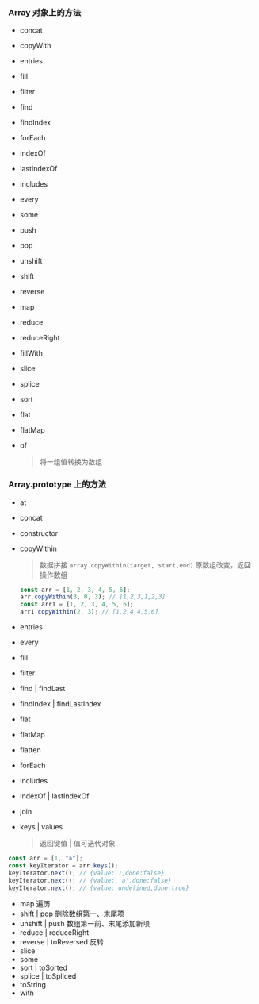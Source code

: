 ### Array 对象上的方法

- concat
- copyWith
- entries
- fill
- filter
- find
- findIndex
- forEach

- indexOf
- lastIndexOf
- includes
- every
- some
- push
- pop
- unshift
- shift
- reverse
- map
- reduce
- reduceRight
- fillWith
- slice
- splice
- sort
- flat
- flatMap
- of
  > 将一组值转换为数组

### Array.prototype 上的方法

- at
- concat
- constructor
- copyWithin

  > 数据拼接 `array.copyWithin(target, start,end)`
  > 原数组改变，返回操作数组

  ```js
  const arr = [1, 2, 3, 4, 5, 6];
  arr.copyWithin(3, 0, 3); // [1,2,3,1,2,3]
  const arr1 = [1, 2, 3, 4, 5, 6];
  arr1.copyWithin(2, 3); // [1,2,4,4,5,6]
  ```

- entries
- every
- fill
- filter
- find | findLast
- findIndex | findLastIndex
- flat
- flatMap
- flatten
- forEach
- includes
- indexOf | lastIndexOf
- join
- keys | values
  > 返回键值 | 值可迭代对象

```js
const arr = [1, "a"];
const keyIterator = arr.keys();
keyIterator.next(); // {value: 1,done:false}
keyIterator.next(); // {value: 'a',done:false}
keyIterator.next(); // {value: undefined,done:true}
```

- map 遍历
- shift | pop 删除数组第一、末尾项
- unshift | push 数组第一前、末尾添加新项
- reduce | reduceRight
- reverse | toReversed 反转
- slice
- some
- sort | toSorted
- splice | toSpliced
- toString
- with
